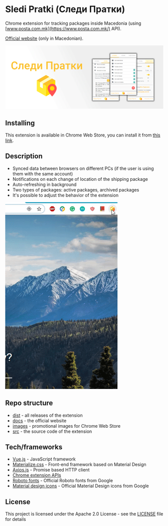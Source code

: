# Sledi Pratki (Следи Пратки)

Chrome extension for tracking packages inside Macedonia (using [www.posta.com.mk](https://www.posta.com.mk/) API).

[Official website](https://mtrajk.github.io/SlediPratki/) (only in Macedonian).

![Official banner](https://raw.githubusercontent.com/MTrajK/SlediPratki/master/images/marguee.png "Official banner")

## Installing

This extension is available in Chrome Web Store, you can install it from [this link](https://chrome.google.com/webstore/detail/%D1%81%D0%BB%D0%B5%D0%B4%D0%B8-%D0%BF%D1%80%D0%B0%D1%82%D0%BA%D0%B8-sledi-pratki/jefljfijjdkelmbagjilegbiemgkjmah).

## Description

- Synced data between browsers on different PCs (if the user is using them with the same account)
- Notifications on each change of location of the shipping package
- Auto-refreshing in background
- Two types of packages: active packages, archived packages
- It's possible to adjust the behavior of the extension

![App workflow](https://raw.githubusercontent.com/MTrajK/SlediPratki/master/images/app_workflow.gif "App workflow")

## Repo structure

- [dist](dist) - all releases of the extension
- [docs](docs) - the official website
- [images](images) - promotional images for Chrome Web Store
- [src](src) - the source code of the extension

## Tech/frameworks

- [Vue.js](https://vuejs.org/) - JavaScript framework
- [Materialize.css](http://materializecss.com/) - Front-end framework based on Material Design
- [Axios.js](https://github.com/axios/axios) - Promise based HTTP client
- [Chrome extension APIs](https://developer.chrome.com/extensions/api_index)
- [Roboto fonts](https://fonts.google.com/specimen/Roboto) - Official Roboto fonts from Google
- [Material design icons](https://material.io/tools/icons/) - Official Material Design icons from Google

## License

This project is licensed under the Apache 2.0 License - see the [LICENSE](LICENSE) file for details
